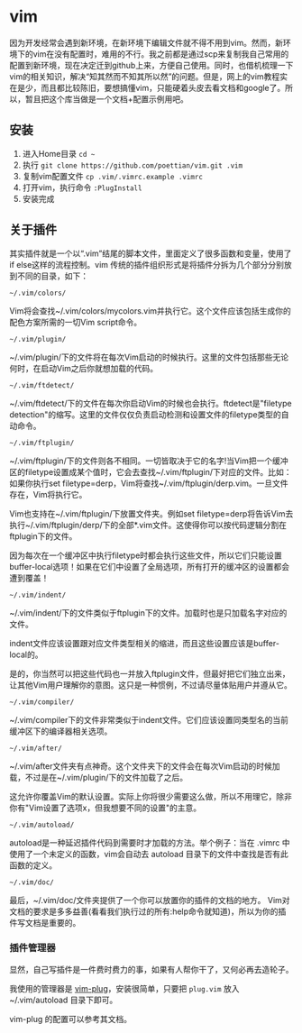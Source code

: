 vim
===============

因为开发经常会遇到新环境，在新环境下编辑文件就不得不用到vim。然而，新环境下的vim在没有配置时，难用的不行。我之前都是通过scp来复制我自己常用的配置到新环境，现在决定迁到github上来，方便自己使用。同时，也借机梳理一下vim的相关知识，解决“知其然而不知其所以然”的问题。但是，网上的vim教程实在是少，而且都比较陈旧，要想搞懂vim，只能硬着头皮去看文档和google了。所以，暂且把这个库当做是一个文档+配置示例用吧。

## 安装

1. 进入Home目录 `cd ~`
2. 执行 `git clone https://github.com/poettian/vim.git .vim`
3. 复制vim配置文件 `cp .vim/.vimrc.example .vimrc`
4. 打开vim，执行命令 `:PlugInstall`
5. 安装完成

## 关于插件

其实插件就是一个以“.vim”结尾的脚本文件，里面定义了很多函数和变量，使用了if else这样的流程控制。vim 传统的插件组织形式是将插件分拆为几个部分分别放到不同的目录，如下：

`~/.vim/colors/`

Vim将会查找~/.vim/colors/mycolors.vim并执行它。这个文件应该包括生成你的配色方案所需的一切Vim script命令。

`~/.vim/plugin/`

~/.vim/plugin/下的文件将在每次Vim启动的时候执行。这里的文件包括那些无论何时，在启动Vim之后你就想加载的代码。

`~/.vim/ftdetect/`

~/.vim/ftdetect/下的文件在每次你启动Vim的时候也会执行。ftdetect是"filetype detection"的缩写。这里的文件仅仅负责启动检测和设置文件的filetype类型的自动命令。

`~/.vim/ftplugin/`

~/.vim/ftplugin/下的文件则各不相同。一切皆取决于它的名字!当Vim把一个缓冲区的filetype设置成某个值时，它会去查找~/.vim/ftplugin/下对应的文件。比如：如果你执行set filetype=derp，Vim将查找~/.vim/ftplugin/derp.vim。一旦文件存在，Vim将执行它。

Vim也支持在~/.vim/ftplugin/下放置文件夹。例如set filetype=derp将告诉Vim去执行~/.vim/ftplugin/derp/下的全部*.vim文件。这使得你可以按代码逻辑分割在ftplugin下的文件。

因为每次在一个缓冲区中执行filetype时都会执行这些文件，所以它们只能设置buffer-local选项！如果在它们中设置了全局选项，所有打开的缓冲区的设置都会遭到覆盖！

`~/.vim/indent/`

~/.vim/indent/下的文件类似于ftplugin下的文件。加载时也是只加载名字对应的文件。

indent文件应该设置跟对应文件类型相关的缩进，而且这些设置应该是buffer-local的。

是的，你当然可以把这些代码也一并放入ftplugin文件，但最好把它们独立出来，让其他Vim用户理解你的意图。这只是一种惯例，不过请尽量体贴用户并遵从它。

`~/.vim/compiler/`

~/.vim/compiler下的文件非常类似于indent文件。它们应该设置同类型名的当前缓冲区下的编译器相关选项。

`~/.vim/after/`

~/.vim/after文件夹有点神奇。这个文件夹下的文件会在每次Vim启动的时候加载，不过是在~/.vim/plugin/下的文件加载了之后。

这允许你覆盖Vim的默认设置。实际上你将很少需要这么做，所以不用理它，除非你有"Vim设置了选项x，但我想要不同的设置"的主意。

`~/.vim/autoload/`

autoload是一种延迟插件代码到需要时才加载的方法。举个例子：当在 .vimrc 中使用了一个未定义的函数，vim会自动去 autoload 目录下的文件中查找是否有此函数的定义。

`~/.vim/doc/`

最后，~/.vim/doc/文件夹提供了一个你可以放置你的插件的文档的地方。 Vim对文档的要求是多多益善(看看我们执行过的所有:help命令就知道)，所以为你的插件写文档是重要的。

### 插件管理器

显然，自己写插件是一件费时费力的事，如果有人帮你干了，又何必再去造轮子。

我使用的管理器是 [vim-plug](https://github.com/junegunn/vim-plug)，安装很简单，只要把 `plug.vim` 放入 ~/.vim/autoload 目录下即可。

vim-plug 的配置可以参考其文档。

